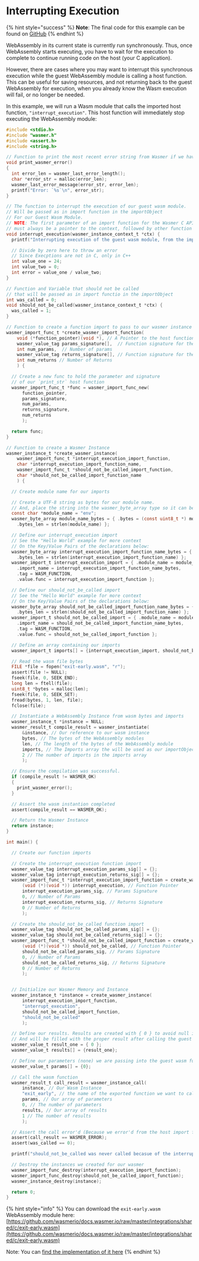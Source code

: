 # Interrupting Execution

{% hint style="success" %}
**Note**: The final code for this example can be found on [GitHub](https://github.com/wasmerio/docs.wasmer.io/tree/master/docs/runtime/c-integration/examples/exit-early)
{% endhint %}

WebAssembly in its current state is currently run synchronously. Thus, once WebAssembly starts executing, you have to wait for the execution to complete to continue running code on the host \(your C application\).

However, there are cases where you may want to interrupt this synchronous execution while the guest WebAssembly module is calling a host function. This can be useful for saving resources, and not returning back to the guest WebAssembly for execution, when you already know the Wasm execution will fail, or no longer be needed.

In this example, we will run a Wasm module that calls the imported host function, `"interrupt_execution"`. This host function will immediately stop executing the WebAssembly module:

```c
#include <stdio.h>
#include "wasmer.h"
#include <assert.h>
#include <string.h>

// Function to print the most recent error string from Wasmer if we have them
void print_wasmer_error()
{
  int error_len = wasmer_last_error_length();
  char *error_str = malloc(error_len);
  wasmer_last_error_message(error_str, error_len);
  printf("Error: `%s`\n", error_str);
}

// The function to interrupt the execution of our guest wasm module.
// Will be passed as in import function in the importObject
// For our Guest Wasm Module.
// NOTE: The first parameter of an import function for the Wasmer C API
// must always be a pointer to the context, followed by other function parameters.
void interrupt_execution(wasmer_instance_context_t *ctx) {
  printf("Interrupting execution of the guest wasm module, from the imported host function ...\n");

  // Divide by zero here to throw an error
  // Since Execptions are not in C, only in C++
  int value_one = 24;
  int value_two = 0;
  int error = value_one / value_two;
}

// Function and Variable that should not be called
// that will be passed as in import functio in the importObject
int was_called = 0;
void should_not_be_called(wasmer_instance_context_t *ctx) {
  was_called = 1;
}

// Function to create a function import to pass to our wasmer instance
wasmer_import_func_t *create_wasmer_import_function(
    void (*function_pointer)(void *), // A Pointer to the host functiono
    wasmer_value_tag params_signature[],  // Function signature for the function params
    int num_params,  // Number of params
    wasmer_value_tag returns_signature[], // Function signature for the function returns 
    int num_returns // Number of Returns
    ) {

  // Create a new func to hold the parameter and signature
  // of our `print_str` host function
  wasmer_import_func_t *func = wasmer_import_func_new(
      function_pointer, 
      params_signature, 
      num_params, 
      returns_signature, 
      num_returns
      );

  return func;
}

// Function to create a Wasmer Instance
wasmer_instance_t *create_wasmer_instance(
    wasmer_import_func_t *interrupt_execution_import_function,  
    char *interrupt_execution_import_function_name,
    wasmer_import_func_t *should_not_be_called_import_function,  
    char *should_not_be_called_import_function_name
    ) {

  // Create module name for our imports

  // Create a UTF-8 string as bytes for our module name. 
  // And, place the string into the wasmer_byte_array type so it can be used by our guest wasm instance.
  const char *module_name = "env";
  wasmer_byte_array module_name_bytes = { .bytes = (const uint8_t *) module_name,
    .bytes_len = strlen(module_name) };

  // Define our interrupt_execution import
  // See the "Hello World" example for more context
  // On the Key/Value Pairs of the declarations below:
  wasmer_byte_array interrupt_execution_import_function_name_bytes = { .bytes = (const uint8_t *) interrupt_execution_import_function_name,
    .bytes_len = strlen(interrupt_execution_import_function_name) };
  wasmer_import_t interrupt_execution_import = { .module_name = module_name_bytes,
    .import_name = interrupt_execution_import_function_name_bytes,
    .tag = WASM_FUNCTION,
    .value.func = interrupt_execution_import_function };

  // Define our should_not_be_called import
  // See the "Hello World" example for more context
  // On the Key/Value Pairs of the declarations below:
  wasmer_byte_array should_not_be_called_import_function_name_bytes = { .bytes = (const uint8_t *) should_not_be_called_import_function_name,
    .bytes_len = strlen(should_not_be_called_import_function_name) };
  wasmer_import_t should_not_be_called_import = { .module_name = module_name_bytes,
    .import_name = should_not_be_called_import_function_name_bytes,
    .tag = WASM_FUNCTION,
    .value.func = should_not_be_called_import_function };

  // Define an array containing our imports
  wasmer_import_t imports[] = {interrupt_execution_import, should_not_be_called_import};

  // Read the wasm file bytes
  FILE *file = fopen("exit-early.wasm", "r");
  assert(file != NULL);
  fseek(file, 0, SEEK_END);
  long len = ftell(file);
  uint8_t *bytes = malloc(len);
  fseek(file, 0, SEEK_SET);
  fread(bytes, 1, len, file);
  fclose(file);

  // Instantiate a WebAssembly Instance from wasm bytes and imports
  wasmer_instance_t *instance = NULL;
  wasmer_result_t compile_result = wasmer_instantiate(
      &instance, // Our reference to our wasm instance 
      bytes, // The bytes of the WebAssembly modules
      len, // The length of the bytes of the WebAssembly module
      imports, // The Imports array the will be used as our importObject
      2 // The number of imports in the imports array
      );

  // Ensure the compilation was successful.
  if (compile_result != WASMER_OK)
  {
    print_wasmer_error();
  }

  // Assert the wasm instantion completed
  assert(compile_result == WASMER_OK);

  // Return the Wasmer Instance
  return instance;
}

int main() {

  // Create our function imports

  // Create the interrupt_execution function import
  wasmer_value_tag interrupt_execution_params_sig[] = {};
  wasmer_value_tag interrupt_execution_returns_sig[] = {};
  wasmer_import_func_t *interrupt_execution_import_function = create_wasmer_import_function(
      (void (*)(void *)) interrupt_execution, // Function Pointer
      interrupt_execution_params_sig, // Params Signature
      0, // Number of Params
      interrupt_execution_returns_sig, // Returns Signature
      0 // Number of Returns
      );

  // Create the should_not_be_called function import
  wasmer_value_tag should_not_be_called_params_sig[] = {};
  wasmer_value_tag should_not_be_called_returns_sig[] = {};
  wasmer_import_func_t *should_not_be_called_import_function = create_wasmer_import_function(
      (void (*)(void *)) should_not_be_called, // Function Pointer
      should_not_be_called_params_sig, // Params Signature
      0, // Number of Params
      should_not_be_called_returns_sig, // Returns Signature
      0 // Number of Returns
      );


  // Initialize our Wasmer Memory and Instance
  wasmer_instance_t *instance = create_wasmer_instance(
      interrupt_execution_import_function,
      "interrupt_execution",
      should_not_be_called_import_function,
      "should_not_be_called"
      );

  // Define our results. Results are created with { 0 } to avoid null issues,
  // And will be filled with the proper result after calling the guest wasm function.
  wasmer_value_t result_one = { 0 };
  wasmer_value_t results[] = {result_one};

  // Define our parameters (none) we are passing into the guest wasm function call.
  wasmer_value_t params[] = {0};

  // Call the wasm function
  wasmer_result_t call_result = wasmer_instance_call(
      instance, // Our Wasm Instance
      "exit_early", // the name of the exported function we want to call on the guest wasm module
      params, // Our array of parameters
      0, // The number of parameters
      results, // Our array of results
      1 // The number of results
      );

  // Assert the call error'd (Because we error'd from the host import function)
  assert(call_result == WASMER_ERROR);
  assert(was_called == 0);

  printf("should_not_be_called was never called becasue of the interruption of execution!\nSuccess!\n");

  // Destroy the instances we created for our wasmer
  wasmer_import_func_destroy(interrupt_execution_import_function);
  wasmer_import_func_destroy(should_not_be_called_import_function);
  wasmer_instance_destroy(instance);

  return 0;
}
```

{% hint style="info" %}
You can download the `exit-early.wasm` WebAssembly module here:  
[https://github.com/wasmerio/docs.wasmer.io/raw/master/integrations/shared/c/exit-early.wasm](https://github.com/wasmerio/docs.wasmer.io/raw/master/integrations/shared/c/exit-early.wasm)

Note: You can [find the implementation of it here](https://github.com/wasmerio/docs.wasmer.io/blob/master/integrations/shared/c/exit-early.c)
{% endhint %}

